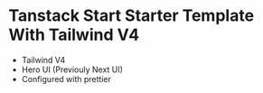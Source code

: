 # Tanstack Start Starter Template With Tailwind V4

- Tailwind V4
- Hero UI (Previouly Next UI)
- Configured with prettier
